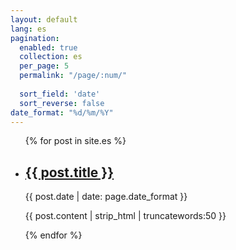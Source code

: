 ```yaml
---
layout: default
lang: es
pagination: 
  enabled: true
  collection: es
  per_page: 5
  permalink: "/page/:num/"
  
  sort_field: 'date'
  sort_reverse: false
date_format: "%d/%m/%Y"
---
```


<ul>
    {% for post in site.es %}
        <li>
            <h2><a href="{{ post.url | prepend: site.baseurl | replace: '//', '/' }}">{{ post.title }}</a></h2>
            <time datetime="{{ post.date | date_to_xmlschema }}">{{ post.date | date: page.date_format }}</time>
            <p>{{ post.content | strip_html | truncatewords:50 }}</p>
        </li>
    {% endfor %}
</ul>
